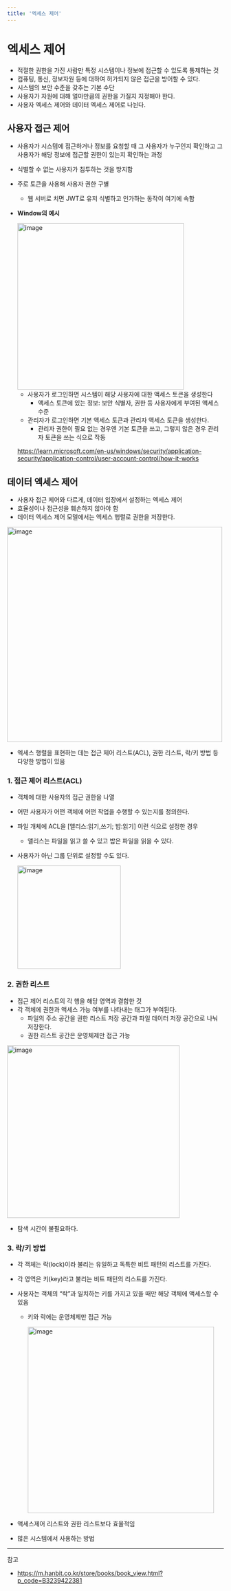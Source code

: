 ```yaml
---
title: '엑세스 제어'
---
```

# 엑세스 제어

- 적절한 권한을 가진 사람만 특정 시스템이나 정보에 접근할 수 있도록 통제하는 것
- 컴퓨팅, 통신, 정보자원 등에 대하여 허가되지 않은 접근을 방어할 수 있다.
- 시스템의 보안 수준을 갖추는 기본 수단
- 사용자가 자원에 대해 얼마만큼의 권한을 가질지 지정해야 한다.
- 사용자 엑세스 제어와 데이터 엑세스 제어로 나뉜다.

## **사용자 접근 제어**

- 사용자가 시스템에 접근하거나 정보를 요청할 때 그 사용자가 누구인지 확인하고
그 사용자가 해당 정보에 접근할 권한이 있는지 확인하는 과정
- 식별할 수 없는 사용자가 침투하는 것을 방지함
- 주로 토큰을 사용해 사용자 권한 구별
    - 웹 서버로 치면 JWT로 유저 식별하고 인가하는 동작이 여기에 속함
- **Window의 예시**
    
    <img width="387" alt="image" src="https://github.com/rlaisqls/TIL/assets/81006587/2da4b3b2-80f0-4689-afbe-01adf1a0d823">

    
    - 사용자가 로그인하면 시스템이 해당 사용자에 대한 액세스 토큰을 생성한다
        - 액세스 토큰에 있는 정보: 보안 식별자, 권한 등 사용자에게 부여된 액세스 수준
    - 관리자가 로그인하면 기본 액세스 토큰과 관리자 액세스 토큰을 생성한다.
        - 관리자 권한이 필요 없는 경우엔 기본 토큰을 쓰고, 그렇지 않은 경우 관리자 토큰을 쓰는 식으로 작동
    
    https://learn.microsoft.com/en-us/windows/security/application-security/application-control/user-account-control/how-it-works
    

## 데이터 엑세스 제어

- 사용자 접근 제어와 다르게, 데이터 입장에서 설정하는 엑세스 제어
- 효율성이나 접근성을 훼손하지 않아야 함
- 데이터 엑세스 제어 모델에서는 엑세스 행렬로 권한을 저장한다.

<img width="500" alt="image" src="https://github.com/rlaisqls/TIL/assets/81006587/33ac198c-0da7-45c7-8713-19d5a4a08285">


- 엑세스 행렬을 표현하는 데는 접근 제어 리스트(ACL), 권한 리스트, 락/키 방법 등 다양한 방법이 있음

### 1. 접근 제어 리스트(ACL)

- 객체에 대한 사용자의 접근 권한을 나열
- 어떤 사용자가 어떤 객체에 어떤 작업을 수행할 수 있는지를 정의한다.
- 파일 개체에 ACL을 [앨리스:읽기,쓰기; 밥:읽기] 이런 식으로 설정한 경우
    - 앨리스는 파일을 읽고 쓸 수 있고 밥은 파일을 읽을 수 있다.
- 사용자가 아닌 그룹 단위로 설정할 수도 있다.

  <img width="240" alt="image" src="https://github.com/rlaisqls/TIL/assets/81006587/e144d4a9-ee16-4df8-a5f6-8cd1f4817368">


### 2. 권한 리스트

- 접근 제어 리스트의 각 행을 해당 영역과 결합한 것
- 각 객체에 권한과 액세스 가능 여부를 나타내는 태그가 부여된다.
    - 파일의 주소 공간을 권한 리스트 저장 공간과 파일 데이터 저장 공간으로 나눠 저장한다.
    - 권한 리스트 공간은 운영체제만 접근 가능

<img width="401" alt="image" src="https://github.com/rlaisqls/TIL/assets/81006587/958687fd-a587-4a91-857f-301255f2cac4">

- 탐색 시간이 불필요하다.

### 3. 락/키 방법

- 각 객체는 락(lock)이라 불리는 유일하고 독특한 비트 패턴의 리스트를 가진다.
- 각 영역은 키(key)라고 불리는 비트 패턴의 리스트를 가진다.
- 사용자는 객체의 “락”과 일치하는 키를 가지고 있을 때만 해당 객체에 액세스할 수 있음
    - 키와 락에는 운영체제만 접근 가능
        
        <img width="433" alt="image" src="https://github.com/rlaisqls/TIL/assets/81006587/4227f0dd-687f-4b08-882f-ba1820f117ee">

- 액세스제어 리스트와 권한 리스트보다 효율적임
- 많은 시스템에서 사용하는 방법

---
참고
- https://m.hanbit.co.kr/store/books/book_view.html?p_code=B3239422381